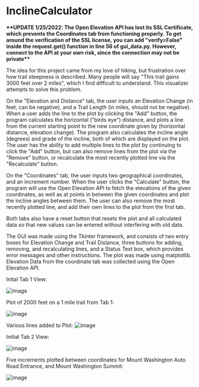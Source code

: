 # InclineCalculator

**\*\*UPDATE 1/25/2022: The Open Elevation API has lost its SSL Certificate, which prevents the Coordinates tab from functioning properly. To get around the verification of the SSL license, you can add "verify=False" inside the request.get() function in line 56 of gui_data.py. However, connect to the API at your own risk, since the connection may not be private\*\***

The idea for this project came from my love of hiking, but frustration over how trail steepness is described. Many people will say "This trail gains 3000 feet over 2 miles", which I find difficult to understand. This visualizer attempts to solve this problem. 

On the "Elevation and Distance" tab, the user inputs an Elevation Change (in feet, can be negative), and a Trail Length (in miles, should not be negative). When a user adds the line to the plot by clicking the "Add" button, the program calculates the horizontal ("birds eye") distance, and plots a line from the current starting point to the new coordinate given by (horizontal distance, elevation change). The program also calculates the incline angle (degrees) and grade of the incline, both of which are displayed on the plot. The user has the ability to add multiple lines to the plot by continuing to click the "Add" button, but can also remove lines from the plot via the "Remove" button, or recalculate the most recently plotted line via the "Recalculate" button.

On the "Coordinates" tab, the user inputs two geographical coordinates, and an increment number. When the user clicks the "Calculate" button, the program will use the Open Elevation API to fetch the elevations of the given coordinates, as well as at points in between the given coordinates and plot the incline angles between them. The user can also remove the most recently plotted line, and add their own lines to the plot from the first tab. 

Both tabs also have a reset button that resets the plot and all calculated data so that new values can be entered without interfering with old data.

The GUI was made using the Tkinter framework, and consists of two entry boxes for Elevation Change and Trail Distance, three buttons for adding, removing, and recalculating lines, and a Status Text box, which provides error messages and other instructions. The plot was made using matplotlib. Elevation Data from the coordinate tab was collected using the Open Elevation API.

Inital Tab 1 View:

![image](https://user-images.githubusercontent.com/92554209/144135877-60eefe0e-683c-4ade-b5d5-48f04c8bbc5b.png)


Plot of 2000 feet on a 1 mile trail from Tab 1:

![image](https://user-images.githubusercontent.com/92554209/144136094-115f543d-420e-459d-a347-19a15e96a8af.png)


Various lines added to Plot:
![image](https://user-images.githubusercontent.com/92554209/144136573-31b9e284-c656-4c15-ba35-90dc7a98fe92.png)


Initial Tab 2 View:

![image](https://user-images.githubusercontent.com/92554209/144136673-b7bd9f27-ae2a-4ae4-aefc-61b321a465a0.png)


Five increments plotted between coordinates for Mount Washington Auto Road Entrance, and Mount Washington Summit:

![image](https://user-images.githubusercontent.com/92554209/144137071-ff80c7dc-ed2e-4ed6-b9c6-a41494bbfc3d.png)



